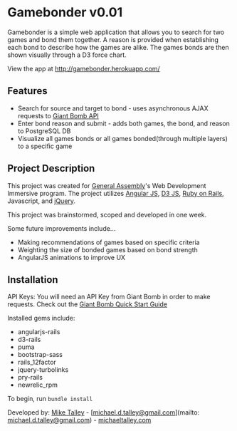 Gamebonder v0.01
================

Gamebonder is a simple web application that allows you to search for two games and bond them together. A reason is provided when establishing each bond to describe how the games are alike. The games bonds are then shown visually through a D3 force chart.

View the app at http://gamebonder.herokuapp.com/


Features
--------
* Search for source and target to bond - uses asynchronous AJAX requests to [Giant Bomb API](http://api.giantbomb.com)
* Enter bond reason and submit - adds both games, the bond, and reason to PostgreSQL DB
* Visualize all games bonds or all games bonded(through multiple layers) to a specific game


Project Description
-------------------
This project was created for [General Assembly](http://www.generalassemb.ly)'s Web Development Immersive program. The
project utilizes [Angular JS](http://angularjs.org), [D3 JS](http://d3js.org/), [Ruby on Rails](http://rubyonrails.org/), Javascript, and [jQuery](http://jquery.com/).

This project was brainstormed, scoped and developed in one week.

Some future improvements include...
* Making recommendations of games based on specific criteria
* Weighting the size of bonded games based on bond strength
* AngularJS animations to improve UX


Installation
------------
API Keys:
You will need an API Key from Giant Bomb in order to make requests. Check out the [Giant Bomb Quick Start Guide](http://www.giantbomb.com/forums/api-developers-3017/quick-start-guide-to-using-the-api-1427959/)

Installed gems include:
* angularjs-rails
* d3-rails
* puma
* bootstrap-sass
* rails_12factor
* jquery-turbolinks
* pry-rails
* newrelic_rpm

To begin, run `bundle install`


Developed by: [Mike Talley](https://github.com/miketalley) - [michael.d.talley@gmail.com](mailto: michael.d.talley@gmail.com) - [michaeltalley.com](http://www.michaeltalley.com)
